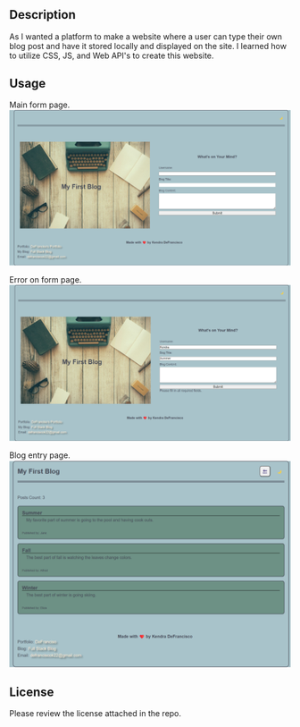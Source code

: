 # <Your-Project-Title>

## Description

As I wanted a platform to make a website where a user can type their own blog post and have it stored locally and displayed on the site. I learned how to utilize CSS, JS, and Web API's to create this website. 


## Usage

Main form page.
    ![Main Form Page](./assets/images/Screenshot1.png)

Error on form page.
    ![Error on Form Page](./assets/images/Screenshot2.png)

Blog entry page.
    ![Blog Entry page](./assets/images/Screenshot3.png)


## License

Please review the license attached in the repo.

